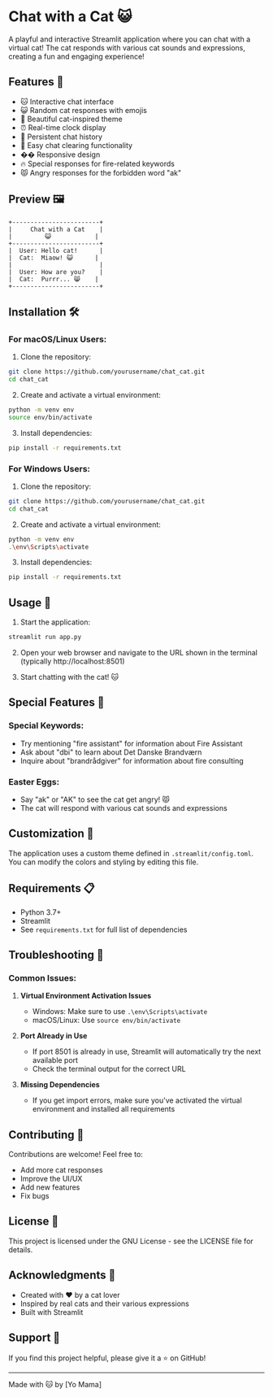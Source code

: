 # Chat with a Cat 😺

A playful and interactive Streamlit application where you can chat with a virtual cat! The cat responds with various cat sounds and expressions, creating a fun and engaging experience!

## Features 🌟

- 🐱 Interactive chat interface
- 😺 Random cat responses with emojis
- 🎨 Beautiful cat-inspired theme
- ⏰ Real-time clock display
- 💬 Persistent chat history
- 🧹 Easy chat clearing functionality
- �� Responsive design
- 🔥 Special responses for fire-related keywords
- 😾 Angry responses for the forbidden word "ak"

## Preview 🖼️

```
+------------------------+
|     Chat with a Cat    |
|         😺            |
+------------------------+
|  User: Hello cat!      |
|  Cat:  Miaow! 😺      |
|                        |
|  User: How are you?    |
|  Cat:  Purrr... 😸    |
+------------------------+
```

## Installation 🛠️

### For macOS/Linux Users:

1. Clone the repository:
```bash
git clone https://github.com/yourusername/chat_cat.git
cd chat_cat
```

2. Create and activate a virtual environment:
```bash
python -m venv env
source env/bin/activate
```

3. Install dependencies:
```bash
pip install -r requirements.txt
```

### For Windows Users:

1. Clone the repository:
```bash
git clone https://github.com/yourusername/chat_cat.git
cd chat_cat
```

2. Create and activate a virtual environment:
```bash
python -m venv env
.\env\Scripts\activate
```

3. Install dependencies:
```bash
pip install -r requirements.txt
```

## Usage 🚀

1. Start the application:
```bash
streamlit run app.py
```

2. Open your web browser and navigate to the URL shown in the terminal (typically http://localhost:8501)

3. Start chatting with the cat! 🐱

## Special Features 🎯

### Special Keywords:
- Try mentioning "fire assistant" for information about Fire Assistant
- Ask about "dbi" to learn about Det Danske Brandværn
- Inquire about "brandrådgiver" for information about fire consulting

### Easter Eggs:
- Say "ak" or "AK" to see the cat get angry! 😾
- The cat will respond with various cat sounds and expressions

## Customization 🎨

The application uses a custom theme defined in `.streamlit/config.toml`. You can modify the colors and styling by editing this file.

## Requirements 📋

- Python 3.7+
- Streamlit
- See `requirements.txt` for full list of dependencies

## Troubleshooting 🔧

### Common Issues:

1. **Virtual Environment Activation Issues**
   - Windows: Make sure to use `.\env\Scripts\activate`
   - macOS/Linux: Use `source env/bin/activate`

2. **Port Already in Use**
   - If port 8501 is already in use, Streamlit will automatically try the next available port
   - Check the terminal output for the correct URL

3. **Missing Dependencies**
   - If you get import errors, make sure you've activated the virtual environment and installed all requirements

## Contributing 🤝

Contributions are welcome! Feel free to:
- Add more cat responses
- Improve the UI/UX
- Add new features
- Fix bugs

## License 📄

This project is licensed under the GNU License - see the LICENSE file for details.

## Acknowledgments 🙏

- Created with ❤️ by a cat lover
- Inspired by real cats and their various expressions
- Built with Streamlit

## Support 💖

If you find this project helpful, please give it a ⭐️ on GitHub!

---

Made with 🐱 by [Yo Mama] 

